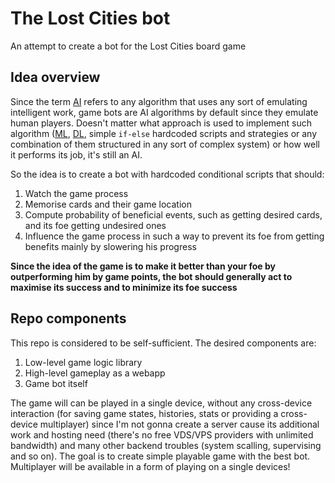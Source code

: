 # The Lost Cities bot

An attempt to create a bot for the Lost Cities board game

## Idea overview

Since the term [AI](https://en.wikipedia.org/wiki/Artificial_intelligence) refers to any algorithm that uses any sort of emulating intelligent work, game bots are AI algorithms by default since they emulate human players. Doesn't matter what approach is used to implement such algorithm ([ML](https://en.wikipedia.org/wiki/Machine_learning), [DL](https://en.wikipedia.org/wiki/Deep_learning), simple `if-else` hardcoded scripts and strategies or any combination of them structured in any sort of complex system) or how well it performs its job, it's still an AI.

So the idea is to create a bot with hardcoded conditional scripts that should:

1. Watch the game process
2. Memorise cards and their game location
3. Compute probability of beneficial events, such as getting desired cards, and its foe getting undesired ones
4. Influence the game process in such a way to prevent its foe from getting benefits mainly by slowering his progress

**Since the idea of the game is to make it better than your foe by outperforming him by game points, the bot should generally act to maximise its success and to minimize its foe success**

## Repo components

This repo is considered to be self-sufficient. The desired components are:

1. Low-level game logic library
2. High-level gameplay as a webapp
3. Game bot itself

The game will can be played in a single device, without any cross-device interaction (for saving game states, histories, stats or providing a cross-device multiplayer) since I'm not gonna create a server cause its additional work and hosting need (there's no free VDS/VPS providers with unlimited bandwidth) and many other backend troubles (system scalling, supervising and so on). The goal is to create simple playable game with the best bot. Multiplayer will be available in a form of playing on a single devices!
